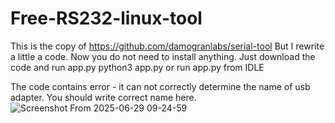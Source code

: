 # Free-RS232-linux-tool
This is the copy of
https://github.com/damogranlabs/serial-tool
But I rewrite a little a code. Now you do not need to install anything. Just download the code and run app.py
python3 app.py
or run app.py from IDLE

The code contains error - it can not correctly determine the name of usb adapter.
You should write correct name here.
![Screenshot From 2025-06-29 09-24-59](https://github.com/user-attachments/assets/532fe5d7-c95d-4855-8484-febbadd4ada5)
